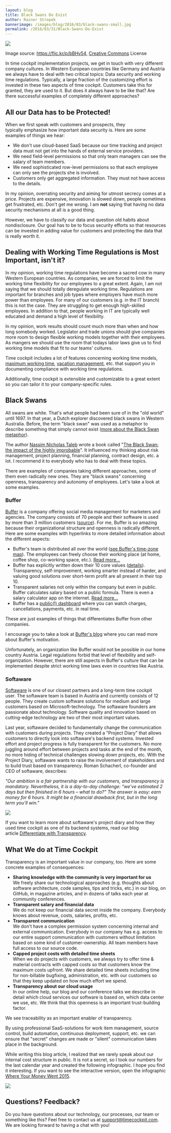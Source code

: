 ```yaml
---
layout: blog
title: Black Swans Do Exist
author: Rainer Stropek
bannerimage: /images/blog/2016/03/black-swans-small.jpg
permalink: /2016/03/31/Black-Swans-Do-Exist
---
```


<p xmlns="http://www.w3.org/1999/xhtml">
  <img src="{{site.baseurl}}images/blog/2016/03/black-swans.jpg" />
</p><p class="imageCaption" xmlns="http://www.w3.org/1999/xhtml">Image source: <a href="https://flic.kr/p/bBHv54" target="_blank">https://flic.kr/p/bBHv54</a>, <a href="https://creativecommons.org/licenses/by-nc-nd/2.0/" target="_blank">Creative Commons</a> License</p><p xmlns="http://www.w3.org/1999/xhtml">In time cockpit implementation projects, we get in touch with very different company cultures. In Western European countries like Germany and Austria we always have to deal with two critical topics: Data security and working time regulations. Typically, a large fraction of the customizing effort is invested in these two aspects of time cockpit. Customers take this for granted, they are used to it. But does it always have to be like that? Are there successful examples of completely different approaches?</p><h2 xmlns="http://www.w3.org/1999/xhtml">All our Data has to be Protected!
<br /></h2><p xmlns="http://www.w3.org/1999/xhtml">When we first speak with customers and prospects, they typically emphasize how important data security is. Here are some examples of things we hear:</p><ul xmlns="http://www.w3.org/1999/xhtml">
  <li>We don't use cloud-based SaaS because our time tracking and project data must not get into the hands of external service providers.</li>
  <li>We need field-level permissions so that only team managers can see the salary of team members.</li>
  <li>We need sophisticated row-level permissions so that each employee can only see the projects she is involved.</li>
  <li>Customers only get aggregated information. They must not have access to the details.</li>
</ul><p xmlns="http://www.w3.org/1999/xhtml">In my opinion, overrating security and aiming for utmost secrecy comes at a price. Projects are expensive, innovation is slowed down, people sometimes get frustrated, etc. Don't get me wrong. I am <strong>not</strong> saying that having no data security mechanisms at all is a good thing.</p><p class="showcase" xmlns="http://www.w3.org/1999/xhtml">However, we have to classify our data and question old habits about nondisclosure. Our goal has to be to focus security efforts so that resources can be invested in adding value for customers and protecting the data that is really worth it.</p><h2 xmlns="http://www.w3.org/1999/xhtml">Dealing with Working Time Regulations is Most Important, isn't it?
<br /></h2><p xmlns="http://www.w3.org/1999/xhtml">In my opinion, working time regulations have become a sacred cow in many Western European countries. As companies, we are forced to limit the working time flexibility for our employees to a great extent. Again, I am not saying that we should totally deregulate working time. Regulations are important for branches and job types where employers have much more power than employees. For many of our customers (e.g. in the IT branch) this is not the case. They are struggling to get enough high-skilled employees. In addition to that, people working in IT are typically well educated and demand a high level of flexibility.</p><p xmlns="http://www.w3.org/1999/xhtml">In my opinion, work results should count much more than when and how long somebody worked. Legislator and trade unions should give companies more room to design flexible working models together with their employees. As mangers we should use the room that todays labor laws give us to find working time models that fit to our teams' cultures.</p><p class="showcase" xmlns="http://www.w3.org/1999/xhtml">Time cockpit includes a lot of features concerning working time models, <a href="~/blog/2015/07/31/Working-Time-Violations-and-Maximum-Working-Time" target="_blank">maximum working time</a>, <a href="~/blog/2016/02/29/Time-Report-With-Overtime-and-Vacation-Entitlement" target="_blank">vacation management</a>, etc. that support you in documenting compliance with working time regulations.</p><p xmlns="http://www.w3.org/1999/xhtml">Additionally, time cockpit is extensible and customizable to a great extent so you can tailor it to your company-specific rules.</p><h2 xmlns="http://www.w3.org/1999/xhtml">Black Swans</h2><p xmlns="http://www.w3.org/1999/xhtml">All swans are white. That's what people had been sure of in the "old world" until 1697. In that year, a Dutch explorer discovered black swans in Western Australia. Before, the term "black swan" was used as a metaphor to describe something that simply cannot exist (<a href="https://en.wikipedia.org/wiki/Black_swan_emblems_and_popular_culture#European_myth_and_metaphor">more about the Black Swan metaphor</a>).</p><p class="showcase" xmlns="http://www.w3.org/1999/xhtml">The author <a href="https://en.wikipedia.org/wiki/Nassim_Nicholas_Taleb">Nassim Nicholas Taleb</a> wrote a book called "<a href="https://books.google.at/books?id=GSBcQVd3MqYC&amp;lpg=PP1&amp;dq=The%20Black%20Swan%3A%20the%20impact%20of%20the%20highly%20improbable&amp;hl=de&amp;pg=PP1#v=onepage&amp;q=The%20Black%20Swan:%20the%20impact%20of%20the%20highly%20improbable&amp;f=false">The Black Swan: the impact of the highly improbable</a>". It influenced my thinking about risk management, project planning, financial planning, contract design, etc. a lot. I recommend it to everybody who has to deal with these topics.</p><div xmlns="http://www.w3.org/1999/xhtml">There are examples of companies taking different approaches, some of them even radically new ones. They are "black swans" concerning openness, transparency and autonomy of employees. Let's take a look at some examples.
<br /></div><h3 xmlns="http://www.w3.org/1999/xhtml">Buffer</h3><p xmlns="http://www.w3.org/1999/xhtml">
  <a href="https://buffer.com/" target="_blank">Buffer</a> is a company offering social media management for marketers and agencies. The company consists of 70 people and their software is used by more than 3 million customers (<a href="https://buffer.com/journey" target="_blank">source</a>). For me, Buffer is so amazing because their organizational structure and openness is radically different. Here are some examples with hyperlinks to more detailed information about the different aspects:</p><ul xmlns="http://www.w3.org/1999/xhtml">
  <li>Buffer's team is distributed all over the world (<a href="http://timezone.io/team/buffer" target="_blank">see Buffer's time-zone map</a>). The employees can freely choose their working place (at home, coffee shop, co-working space, etc.). <a href="https://open.buffer.com/distributed-team-benefits/" target="_blank">Read more...</a><br /></li>
  <li>Buffer has explicitly written down their 10 core values (<a href="http://www.slideshare.net/Bufferapp/buffer-culture-06-with-a-change-to-be-a-no-ego-doer" target="_blank">details</a>). Transparency, self-improvement, working smarter instead of harder, and valuing good solutions over short-term profit are all present in their top 10.</li>
  <li>Transparent salaries not only within the company but even in public. Buffer calculates salary based on a public formula. There is even a salary calculator app on the internet. <a href="https://open.buffer.com/transparent-salaries/" target="_blank">Read more...</a></li>
  <li>Buffer has a <a href="https://buffer.baremetrics.com/dashboard" target="_blank">public(!) dashboard</a> where you can watch charges, cancellations, payments, etc. in real time.</li>
</ul><p xmlns="http://www.w3.org/1999/xhtml">These are just examples of things that differentiates Buffer from other companies.<br /></p><p class="showcase" xmlns="http://www.w3.org/1999/xhtml">I encourage you to take a look at <a href="https://open.buffer.com/" target="_blank">Buffer's blog</a> where you can read more about Buffer's motivation.<br /></p><p xmlns="http://www.w3.org/1999/xhtml">Unfortunately, an organization like Buffer would not be possible in our home country Austria. Legal regulations forbid that level of flexibility and self-organization. However, there are still aspects in Buffer's culture that can be implemented despite strict working time laws even in countries like Austria.</p><h3 xmlns="http://www.w3.org/1999/xhtml">Softaware</h3><p xmlns="http://www.w3.org/1999/xhtml">
  <a href="http://www.softaware.at/" target="_blank">Softaware</a> is one of our closest partners and a long-term time cockpit user. The softaware team is based in Austria and currently consists of 12 people. They create custom software solutions for medium and large customers based on Microsoft-technology. The softaware founders are passionate about technology. Software quality and innovation based on cutting-edge technology are two of their most important values.</p><p xmlns="http://www.w3.org/1999/xhtml">Last year, softaware decided to fundamentally change the communication with customers during projects. They created a "Project Diary" that allows customers to directly look into softaware's backend systems. Invested effort and project progress is fully transparent for the customers. No more juggling around effort between projects and tasks at the end of the month, no more hiding of technical challenges slowing down projects, etc. With the Project Diary, softaware wants to raise the involvement of stakeholders and to build trust based on transparency. Roman Schacherl, co-founder and CEO of softaware, describes:</p><p class="showcase" xmlns="http://www.w3.org/1999/xhtml">
  <em>"Our ambition is a fair partnership with our customers, and transparency is mandatory. Nevertheless, it is a day-to-day challenge: “we’ve estimated 2 days but then finished in 6 hours – what to do?” The answer is easy: earn money for 6 hours. It might be a financial drawback first, but in the long term you’ll win."</em>
</p><p xmlns="http://www.w3.org/1999/xhtml">
  <img src="{{site.baseurl}}images/blog/2015/05/SoftwareDiary.png" />
</p><p xmlns="http://www.w3.org/1999/xhtml">If you want to learn more about softaware's project diary and how they used time cockpit as one of its backend systems, read our blog article <a href="~/blog/2015/05/31/Differentiate-with-Transparency" target="_blank">Differentiate with Transparency</a>.<br /></p><h2 xmlns="http://www.w3.org/1999/xhtml">What We do at Time Cockpit</h2><p xmlns="http://www.w3.org/1999/xhtml">Transparency is an important value in our company, too. Here are some concrete examples of consequences:</p><ul xmlns="http://www.w3.org/1999/xhtml">
  <li>
    <strong>Sharing knowledge with the community is very important for us</strong>
    <br />
 We freely share our technological approaches (e.g. thoughts about software architecture, code samples, tips and tricks, etc.) in our blog, on GitHub, in magazine articles, and in dozens of talks each year at community conferences.</li>
  <li>
    <strong>Transparent salary and financial data</strong>
    <br />
 We do not keep our financial data secret inside the company. Everybody knows about revenue, costs, salaries, profits, etc.
<br /></li>
  <li>
    <strong>Transparent communication
<br /></strong> We don't have a complex permission system concerning internal and external communication. Everybody in our company has e.g. access to our entire support communication with customers without limitation based on some kind of customer-ownership. All team members have full access to our source code.</li>
  <li>
    <strong>Capped project costs with detailed time sheets</strong>
    <br />
 When we do projects with customers, we always try to offer time &amp; material contracts with capped costs so that customers know the maximum costs upfront. We share detailed time sheets including time for non-billable bugfixing, administration, etc. with our customers so that they keep updated on how much effort we spend.</li>
  <li>
    <strong>Transparency about our cloud usage</strong>
    <br />
 In our online help, our blog and our conference talks we describe in detail which cloud services our software is based on, which data center we use, etc. We think that this openness is an important trust-building factor.
<br /></li>
</ul><p class="showcase" xmlns="http://www.w3.org/1999/xhtml">We see traceability as an important enabler of transparency.</p><p xmlns="http://www.w3.org/1999/xhtml">By using professional SaaS-solutions for work item management, source control, build automation, continuous deployment, support, etc. we can ensure that "secret" changes are made or "silent" communication takes place in the background.</p><p xmlns="http://www.w3.org/1999/xhtml">While writing this blog article, I realized that we rarely speak about our internal cost structure in public. It is not a secret, so I took our numbers for the last calendar year and created the following infographic. I hope you find it interesting. If you want to see the interactive version, open the infographic <a href="https://magic.piktochart.com/output/12397821-where-your-money-went-2015">Where Your Money Went 2015</a>. <br /></p><p xmlns="http://www.w3.org/1999/xhtml">
  <img src="{{site.baseurl}}images/blog/2016/03/where-your-money-went-2015.png" />
</p><h2 xmlns="http://www.w3.org/1999/xhtml">Questions? Feedback?</h2><p xmlns="http://www.w3.org/1999/xhtml">Do you have questions about our technology, our processes, our team or something like this? Feel free to contact us at <a href="mailto:support@timecockpit.com">support@timecockpit.com</a>. We are looking forward to having a chat with you!</p>